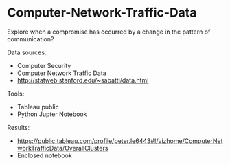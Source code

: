 # Computer-Network-Traffic-Data
Explore when a compromise has occurred by a change in the pattern of communication?

Data sources:
- Computer Security
- Computer Network Traffic Data
- http://statweb.stanford.edu/~sabatti/data.html

Tools:
- Tableau public
- Python Jupter Notebook

Results:
- https://public.tableau.com/profile/peter.le6443#!/vizhome/ComputerNetworkTrafficData/OverallClusters
- Enclosed notebook
